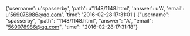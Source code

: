 {'username': u'spasserby', 'path': u'1148/1148.html', 'answer': u'A', 'email': u'569078986@qq.com', 'time': '2016-02-28:17:31:01'}
{"username": "spasserby", "path": "1148/1148.html", "answer": "A", "email": "569078986@qq.com", "time": "2016-02-28:17:31:18"}